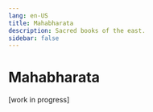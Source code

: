 ```yaml
---
lang: en-US
title: Mahabharata
description: Sacred books of the east.
sidebar: false
---
```


# Mahabharata
 [work in progress]